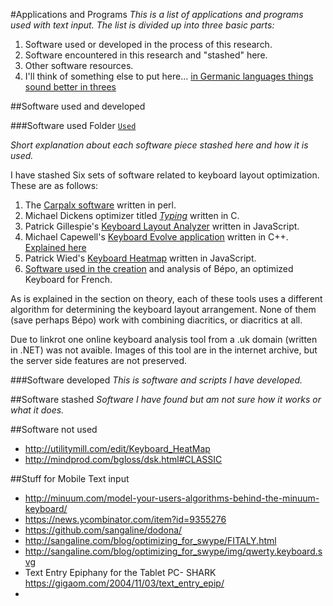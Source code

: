 #Applications and Programs
_This is a list of applications and programs used with text input. The list is divided up into three basic parts:_
 1. Software used or developed in the process of this research.
 2. Software encountered in this research and "stashed" here.
 3. Other software resources.
 4. I'll think of something else to put here... [in Germanic languages things sound better in threes](http://en.wikipedia.org/wiki/Rule_of_three_(writing))
 
 
##Software used and developed
 
###Software used
Folder [`Used`](/Methodology/applications-and-programs/Used)
 
_Short explanation about each software piece stashed here and how it is used._

I have stashed Six sets of software related to keyboard layout optimization. These are as follows:

1. The [Carpalx software](http://mkweb.bcgsc.ca/carpalx/) written in perl.
2. Michael Dickens optimizer titled [_Typing_](https://github.com/michaeldickens/Typing) written in C.
3. Patrick Gillespie's [Keyboard Layout Analyzer](https://github.com/patorjk/keyboard-layout-analyzer) written in JavaScript.
4. Michael Capewell's [Keyboard Evolve application](http://keyboardevolve.sourceforge.net/) written in C++. [Explained here](http://www.michaelcapewell.com/programming/keyboardevolve.htm)
5. Patrick Wied's [Keyboard Heatmap](https://github.com/pa7/Keyboard-Heatmap) written in JavaScript.
6. [Software used in the creation](http://bepo.fr/wiki/) and analysis of Bépo, an optimized Keyboard for French.

As is explained in the section on theory, each of these tools uses a different algorithm for determining the keyboard layout arrangement. None of them (save perhaps Bépo) work with combining diacritics, or diacritics at all.

Due to linkrot one online keyboard analysis tool from a .uk domain (written in .NET) was not avaible. Images of this tool are in the internet archive, but the server side features are not preserved.
 
###Software developed
 _This is software and scripts I have developed._
 
##Software stashed
_Software I have found but am not sure how it works or what it does._

##Software not used
* http://utilitymill.com/edit/Keyboard_HeatMap
* http://mindprod.com/bgloss/dsk.html#CLASSIC

##Stuff for Mobile Text input
* http://minuum.com/model-your-users-algorithms-behind-the-minuum-keyboard/
* https://news.ycombinator.com/item?id=9355276
 * https://github.com/sangaline/dodona/
  * http://sangaline.com/blog/optimizing_for_swype/FITALY.html
  * http://sangaline.com/blog/optimizing_for_swype/img/qwerty.keyboard.svg
* Text Entry Epiphany for the Tablet PC- SHARK https://gigaom.com/2004/11/03/text_entry_epip/
* 
